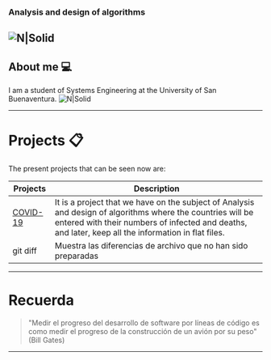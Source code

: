 ### Analysis and design of algorithms

![N|Solid](https://www.usbbog.edu.co/matlab/images/logo_acreditacion.png)
---

## About me 💻

I am a student of Systems Engineering at the University of San Buenaventura.
![N|Solid](https://i.pinimg.com/originals/e4/26/70/e426702edf874b181aced1e2fa5c6cde.gif)

---
# Projects 📋

The present projects that can be seen now are:

| Projects | Description |
| --- | --- |
| [COVID-19](https://gisanddata.maps.arcgis.com/apps/opsdashboard/index.html#/bda7594740fd40299423467b48e9ecf6) | It is a project that we have on the subject of Analysis and design of algorithms where the countries will be entered with their numbers of infected and deaths, and later, keep all the information in flat files. |
| git diff | Muestra las diferencias de archivo que no han sido preparadas |
---

# Recuerda

> "Medir el progreso del desarrollo de software por líneas de código es como medir el progreso de la construcción de un avión por su peso" (Bill Gates)
---
